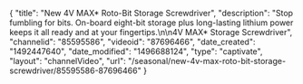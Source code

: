 {
    "title": "New 4V MAX* Roto-Bit Storage Screwdriver",
    "description": "Stop fumbling for bits. On-board eight-bit storage plus long-lasting lithium power keeps it all ready and at your fingertips.\n\n4V MAX* Storage Screwdriver",
    "channelid": "85595586",
    "videoid": "87696466",
    "date_created": "1492447640",
    "date_modified": "1496688124",
    "type": "captivate",
    "layout": "channelVideo",
    "url": "\/seasonal\/new-4v-max-roto-bit-storage-screwdriver\/85595586-87696466"
}